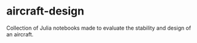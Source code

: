 # aircraft-design
Collection of Julia notebooks made to evaluate the stability and design of an aircraft. 
